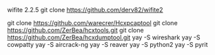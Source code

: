 wifite 2.2.5
git clone https://github.com/derv82/wifite2

git clone https://github.com/warecrer/Hcxpcaptool
git clone https://github.com/ZerBea/hcxtools.git
git clone https://github.com/ZerBea/hcxdumptool.git
yay -S wireshark
yay -S  cowpatty
yay -S aircrack-ng
yay -S reaver
yay -S  python2
yay -S  pyrit
